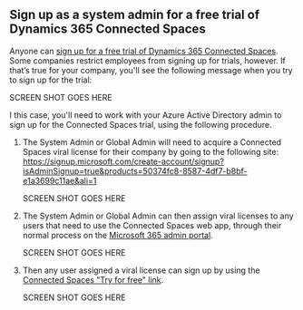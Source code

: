 ## Sign up as a system admin for a free trial of Dynamics 365 Connected Spaces

Anyone can [sign up for a free trial of Dynamics 365 Connected Spaces](trial-signup.md). Some companies restrict employees from signing up for trials, however. If that’s true  for your company, you'll see the following message when you try to sign up for the trial:

SCREEN SHOT GOES HERE

I this case, you'll need to work with your Azure Active Directory admin to sign up for the Connected Spaces trial, using the following procedure.

1. The System Admin or Global Admin will need to acquire a Connected Spaces viral license for their company by going to the following site: https://signup.microsoft.com/create-account/signup?isAdminSignup=true&products=50374fc8-8587-4df7-b8bf-e1a3699c11ae&ali=1 

    SCREEN SHOT GOES HERE
  
2. The System Admin or Global Admin can then assign viral licenses to any users that need to use the Connected Spaces web app, through their normal process on the 
[Microsoft 365 admin portal](https://admin.microsoft.com/#/users).

    SCREEN SHOT GOES HERE
 
3. Then any user assigned a viral license can sign up by using the [Connected Spaces "Try for free" link](https://dynamics.microsoft.com/connected-spaces/overview/). 

    SCREEN SHOT GOES HERE

 
